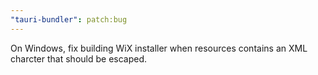 ```yaml
---
"tauri-bundler": patch:bug
---
```


On Windows, fix building WiX installer when resources contains an XML charcter that should be escaped.